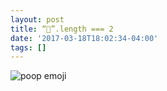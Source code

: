 ```yaml
---
layout: post
title: “💩”.length === 2
date: '2017-03-18T18:02:34-04:00'
tags: []
---
```


<img class="lazy-image" data-src="/blog/images/length.png" alt="poop emoji">
